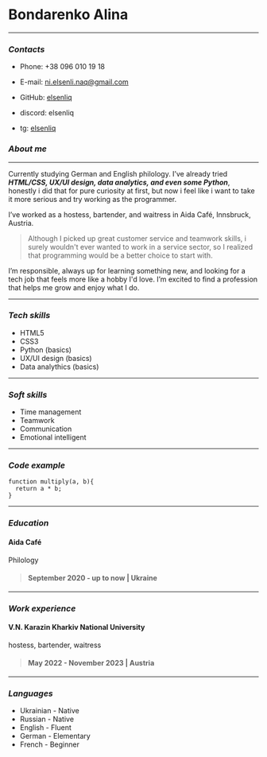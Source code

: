 # Bondarenko Alina

---

### _Contacts_

- Phone: +38 096 010 19 18

- E-mail: ni.elsenli.naq@gmail.com

- GitHub: [elsenliq](https://github.com/elsenliq)

- discord: elsenliq

- tg: [elsenliq](https://t.me/elsenliq)

### _About me_

---

Currently studying German and English philology. I’ve already tried **_HTML/CSS, UX/UI design, data analytics, and even some Python_**, honestly i did that for pure curiosity at first, but now i feel like i want to take it more serious and try working as the programmer.

I’ve worked as a hostess, bartender, and waitress in Aida Café, Innsbruck, Austria.

> Although I picked up great customer service and teamwork skills, i surely wouldn't ever wanted to work in a service sector, so I realized that programming would be a better choice to start with.

I’m responsible, always up for learning something new, and looking for a tech job that feels more like a hobby I'd love. I’m excited to find a profession that helps me grow and enjoy what I do.

---

### _Tech skills_

- HTML5
- CSS3
- Python (basics)
- UX/UI design (basics)
- Data analythics (basics)

---

### _Soft skills_

- Time management
- Teamwork
- Communication
- Emotional intelligent

---

### _Code example_

```
function multiply(a, b){
  return a * b;
}
```

---

### _Education_

#### Aida Café

Philology

> #### September 2020 - up to now | Ukraine

---

### _Work experience_

#### V.N. Karazin Kharkiv National University

hostess, bartender, waitress

> #### May 2022 - November 2023 | Austria

---

### _Languages_

- Ukrainian - Native
- Russian - Native
- English - Fluent
- German - Elementary
- French - Beginner
